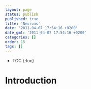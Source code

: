 ```yaml
---
layout: page
status: publish
published: true
title: 'Neurons'
date: '2011-04-07 17:54:16 +0200'
date_gmt: '2011-04-07 17:54:16 +0200'
categories: []
order: 15
tags: []
---
```


* TOC
{:toc}

# Introduction